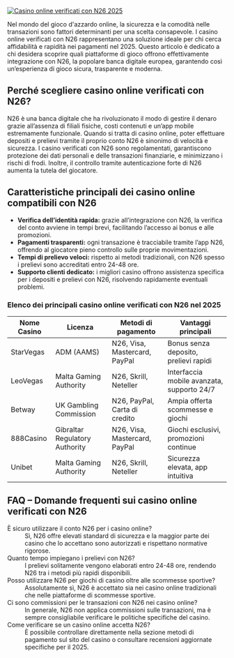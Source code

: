 [![Casino online verificati con N26 2025](https://123-caf.pages.dev/gitsignup.png)](https://vrmoo.ru/Bt82HjjY)

<p>Nel mondo del gioco d'azzardo online, la sicurezza e la comodità nelle transazioni sono fattori determinanti per una scelta consapevole. I casino online verificati con N26 rappresentano una soluzione ideale per chi cerca affidabilità e rapidità nei pagamenti nel 2025. Questo articolo è dedicato a chi desidera scoprire quali piattaforme di gioco offrono effettivamente integrazione con N26, la popolare banca digitale europea, garantendo così un’esperienza di gioco sicura, trasparente e moderna.</p>  <h2>Perché scegliere casino online verificati con N26?</h2> <p>N26 è una banca digitale che ha rivoluzionato il modo di gestire il denaro grazie all’assenza di filiali fisiche, costi contenuti e un’app mobile estremamente funzionale. Quando si tratta di casino online, poter effettuare depositi e prelievi tramite il proprio conto N26 è sinonimo di velocità e sicurezza. I casino verificati con N26 sono regolamentati, garantiscono protezione dei dati personali e delle transazioni finanziarie, e minimizzano i rischi di frodi. Inoltre, il controllo tramite autenticazione forte di N26 aumenta la tutela del giocatore.</p>  <h2>Caratteristiche principali dei casino online compatibili con N26</h2> <ul>   <li><strong>Verifica dell’identità rapida:</strong> grazie all’integrazione con N26, la verifica del conto avviene in tempi brevi, facilitando l’accesso ai bonus e alle promozioni.</li>   <li><strong>Pagamenti trasparenti:</strong> ogni transazione è tracciabile tramite l’app N26, offrendo al giocatore pieno controllo sulle proprie movimentazioni.</li>   <li><strong>Tempi di prelievo veloci:</strong> rispetto ai metodi tradizionali, con N26 spesso i prelievi sono accreditati entro 24-48 ore.</li>   <li><strong>Supporto clienti dedicato:</strong> i migliori casino offrono assistenza specifica per i depositi e prelievi con N26, risolvendo rapidamente eventuali problemi.</li> </ul>  <h3>Elenco dei principali casino online verificati con N26 nel 2025</h3> <table>   <thead>     <tr>       <th>Nome Casino</th>       <th>Licenza</th>       <th>Metodi di pagamento</th>       <th>Vantaggi principali</th>     </tr>   </thead>   <tbody>     <tr>       <td>StarVegas</td>       <td>ADM (AAMS)</td>       <td>N26, Visa, Mastercard, PayPal</td>       <td>Bonus senza deposito, prelievi rapidi</td>     </tr>     <tr>       <td>LeoVegas</td>       <td>Malta Gaming Authority</td>       <td>N26, Skrill, Neteller</td>       <td>Interfaccia mobile avanzata, supporto 24/7</td>     </tr>     <tr>       <td>Betway</td>       <td>UK Gambling Commission</td>       <td>N26, PayPal, Carta di credito</td>       <td>Ampia offerta scommesse e giochi</td>     </tr>     <tr>       <td>888Casino</td>       <td>Gibraltar Regulatory Authority</td>       <td>N26, Visa, Mastercard, PayPal</td>       <td>Giochi esclusivi, promozioni continue</td>     </tr>     <tr>       <td>Unibet</td>       <td>Malta Gaming Authority</td>       <td>N26, Skrill, Neteller</td>       <td>Sicurezza elevata, app intuitiva</td>     </tr>   </tbody> </table>  <h2>FAQ – Domande frequenti sui casino online verificati con N26</h2> <dl>   <dt>È sicuro utilizzare il conto N26 per i casino online?</dt>   <dd>Sì, N26 offre elevati standard di sicurezza e la maggior parte dei casino che lo accettano sono autorizzati e rispettano normative rigorose.</dd>    <dt>Quanto tempo impiegano i prelievi con N26?</dt>   <dd>I prelievi solitamente vengono elaborati entro 24-48 ore, rendendo N26 tra i metodi più rapidi disponibili.</dd>    <dt>Posso utilizzare N26 per giochi di casino oltre alle scommesse sportive?</dt>   <dd>Assolutamente sì, N26 è accettato sia nei casino online tradizionali che nelle piattaforme di scommesse sportive.</dd>    <dt>Ci sono commissioni per le transazioni con N26 nei casino online?</dt>   <dd>In generale, N26 non applica commissioni sulle transazioni, ma è sempre consigliabile verificare le politiche specifiche del casino.</dd>    <dt>Come verificare se un casino online accetta N26?</dt>   <dd>È possibile controllare direttamente nella sezione metodi di pagamento sul sito del casino o consultare recensioni aggiornate specifiche per il 2025.</dd> </dl>